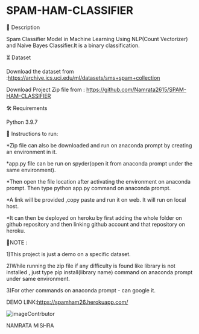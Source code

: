 # SPAM-HAM-CLASSIFIER
📝 Description

Spam Classifier Model in Machine Learning Using NLP(Count Vectorizer) and Naive Bayes Classifier.It is a binary classification.

⏳ Dataset

Download the dataset from :https://archive.ics.uci.edu/ml/datasets/sms+spam+collection

Download Project Zip file from : https://github.com/Namrata2615/SPAM-HAM-CLASSIFIER

🛠️ Requirements

Python 3.9.7

📖 Instructions to run:

  *Zip file can also be downloaded and run on anaconda prompt by creating an environment in it.
  
  *app.py file can be run on spyder(open it from anaconda prompt under the same environment).
  
  *Then open the file location after activating the environment on anaconda prompt. Then type python app.py command on anaconda prompt.
  
  *A link will be provided ,copy paste and run it on web. It will run on local host. 
  
  *It can then be deployed on heroku by first adding the whole folder on github repository and then linking github account and that repository on heroku.
  
  🎯NOTE : 
  
  1)This project is just a demo on a specific dataset.
  
  2)While running the zip file if any difficulty is found like library is not installed , just type pip install(library name) command on anaconda prompt under same environment.
  
  3)For other commands on anaconda prompt - can google it.
  
  DEMO LINK:https://spamham26.herokuapp.com/
  
![image](https://user-images.githubusercontent.com/87931271/150095570-8afcbf2e-ebca-495a-b567-9c10bab4b455.png)Contrbutor

NAMRATA MISHRA

  
  

